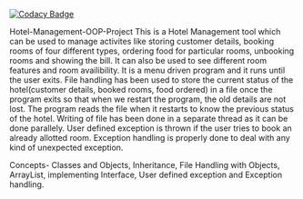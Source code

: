 
[![Codacy Badge](https://api.codacy.com/project/badge/Grade/7e2d4ee93638451ba65512baaac23a32)](https://app.codacy.com/gh/rohit24rai/M2_M3_JAVA_Hotel_Management?utm_source=github.com&utm_medium=referral&utm_content=rohit24rai/M2_M3_JAVA_Hotel_Management&utm_campaign=Badge_Grade_Settings)

Hotel-Management-OOP-Project
This is a Hotel Management tool which can be used to manage activites like storing customer details, booking rooms of four different types, ordering food for particular rooms, unbooking rooms and showing the bill. It can also be used to see different room features and room availibility. It is a menu driven program and it runs until the user exits. File handling has been used to store the current status of the hotel(customer details, booked rooms, food ordered) in a file once the program exits so that when we restart the program, the old details are not lost. The program reads the file when it restarts to know the previous status of the hotel. Writing of file has been done in a separate thread as it can be done parallely. User defined exception is thrown if the user tries to book an already allotted room. Exception handling is properly done to deal with any kind of unexpected exception.

Concepts-
Classes and Objects, Inheritance, File Handling with Objects, ArrayList, implementing Interface, User defined exception and Exception handling.

